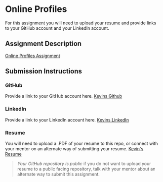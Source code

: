 # Online Profiles
For this assignment you will need to upload your resume and provide links to your GitHub account and your LinkedIn account.

## Assignment Description
[Online Profiles Assignment](https://education.launchcode.org/liftoff/modules/assignments/online-profiles)

## Submission Instructions
 
### GitHub
Provide a link to your GitHub account here.
[Kevins Github](https://github.com/ktown5422)
 
### LinkedIn
Provide a link to your LinkedIn account here.
[Kevins LinkedIn](https://www.linkedin.com/in/kevin-townson/)
### Resume
You will need to upload a .PDF of your resume to this repo, or connect with your mentor on an alternate way of submitting your resume.
[Kevin's Resume](https://github.com/ktown5422/liftoff-assignments-2/blob/master/C1-Online_Profiles/LC101%20Resume%20%20(1).pdf)

> *Your GitHub repository is public* if you do not want to upload your resume to a public facing repository, talk with your mentor about an alternate way to submit this assignment.
